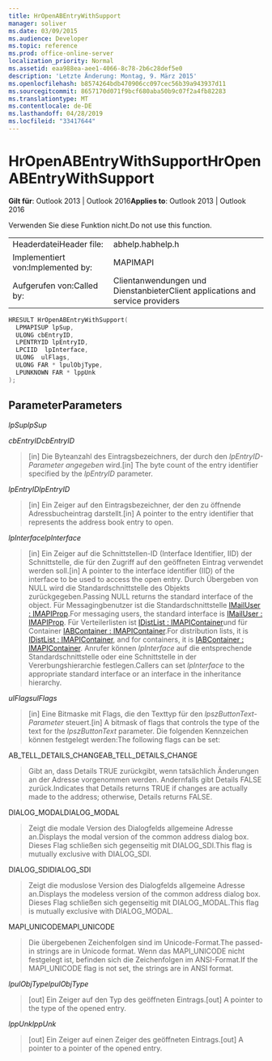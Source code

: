 ```yaml
---
title: HrOpenABEntryWithSupport
manager: soliver
ms.date: 03/09/2015
ms.audience: Developer
ms.topic: reference
ms.prod: office-online-server
localization_priority: Normal
ms.assetid: eaa988ea-aee1-4066-8c78-2b6c28def5e0
description: 'Letzte Änderung: Montag, 9. März 2015'
ms.openlocfilehash: b8574264bdb470906cc097cec56b39a943937d11
ms.sourcegitcommit: 8657170d071f9bcf680aba50b9c07f2a4fb82283
ms.translationtype: MT
ms.contentlocale: de-DE
ms.lasthandoff: 04/28/2019
ms.locfileid: "33417644"
---
```

# <a name="hropenabentrywithsupport"></a><span data-ttu-id="d6885-103">HrOpenABEntryWithSupport</span><span class="sxs-lookup"><span data-stu-id="d6885-103">HrOpenABEntryWithSupport</span></span>

  
  
<span data-ttu-id="d6885-104">**Gilt für**: Outlook 2013 | Outlook 2016</span><span class="sxs-lookup"><span data-stu-id="d6885-104">**Applies to**: Outlook 2013 | Outlook 2016</span></span> 
  
<span data-ttu-id="d6885-105">Verwenden Sie diese Funktion nicht.</span><span class="sxs-lookup"><span data-stu-id="d6885-105">Do not use this function.</span></span>
  
|||
|:-----|:-----|
|<span data-ttu-id="d6885-106">Headerdatei</span><span class="sxs-lookup"><span data-stu-id="d6885-106">Header file:</span></span>  <br/> |<span data-ttu-id="d6885-107">abhelp.h</span><span class="sxs-lookup"><span data-stu-id="d6885-107">abhelp.h</span></span>  <br/> |
|<span data-ttu-id="d6885-108">Implementiert von:</span><span class="sxs-lookup"><span data-stu-id="d6885-108">Implemented by:</span></span>  <br/> |<span data-ttu-id="d6885-109">MAPI</span><span class="sxs-lookup"><span data-stu-id="d6885-109">MAPI</span></span>  <br/> |
|<span data-ttu-id="d6885-110">Aufgerufen von:</span><span class="sxs-lookup"><span data-stu-id="d6885-110">Called by:</span></span>  <br/> |<span data-ttu-id="d6885-111">Clientanwendungen und Dienstanbieter</span><span class="sxs-lookup"><span data-stu-id="d6885-111">Client applications and service providers</span></span>  <br/> |
   
```cpp
HRESULT HrOpenABEntryWithSupport(
  LPMAPISUP lpSup,
  ULONG cbEntryID,
  LPENTRYID lpEntryID,
  LPCIID  lpInterface,
  ULONG  ulFlags,
  ULONG FAR * lpulObjType,
  LPUNKNOWN FAR * lppUnk
);
```

## <a name="parameters"></a><span data-ttu-id="d6885-112">Parameter</span><span class="sxs-lookup"><span data-stu-id="d6885-112">Parameters</span></span>

 <span data-ttu-id="d6885-113">_lpSup_</span><span class="sxs-lookup"><span data-stu-id="d6885-113">_lpSup_</span></span>
  
> 
    
 <span data-ttu-id="d6885-114">_cbEntryID_</span><span class="sxs-lookup"><span data-stu-id="d6885-114">_cbEntryID_</span></span>
  
> <span data-ttu-id="d6885-115">[in] Die Byteanzahl des Eintragsbezeichners, der durch den  _lpEntryID-Parameter angegeben_ wird.</span><span class="sxs-lookup"><span data-stu-id="d6885-115">[in] The byte count of the entry identifier specified by the  _lpEntryID_ parameter.</span></span> 
    
 <span data-ttu-id="d6885-116">_lpEntryID_</span><span class="sxs-lookup"><span data-stu-id="d6885-116">_lpEntryID_</span></span>
  
> <span data-ttu-id="d6885-117">[in] Ein Zeiger auf den Eintragsbezeichner, der den zu öffnende Adressbucheintrag darstellt.</span><span class="sxs-lookup"><span data-stu-id="d6885-117">[in] A pointer to the entry identifier that represents the address book entry to open.</span></span>
    
 <span data-ttu-id="d6885-118">_lpInterface_</span><span class="sxs-lookup"><span data-stu-id="d6885-118">_lpInterface_</span></span>
  
>  <span data-ttu-id="d6885-119">[in] Ein Zeiger auf die Schnittstellen-ID (Interface Identifier, IID) der Schnittstelle, die für den Zugriff auf den geöffneten Eintrag verwendet werden soll.</span><span class="sxs-lookup"><span data-stu-id="d6885-119">[in] A pointer to the interface identifier (IID) of the interface to be used to access the open entry.</span></span> <span data-ttu-id="d6885-120">Durch Übergeben von NULL wird die Standardschnittstelle des Objekts zurückgegeben.</span><span class="sxs-lookup"><span data-stu-id="d6885-120">Passing NULL returns the standard interface of the object.</span></span> <span data-ttu-id="d6885-121">Für Messagingbenutzer ist die Standardschnittstelle [IMailUser : IMAPIProp](imailuserimapiprop.md).</span><span class="sxs-lookup"><span data-stu-id="d6885-121">For messaging users, the standard interface is [IMailUser : IMAPIProp](imailuserimapiprop.md).</span></span> <span data-ttu-id="d6885-122">Für Verteilerlisten ist [IDistList : IMAPIContainer](idistlistimapicontainer.md)und für Container [IABContainer : IMAPIContainer](iabcontainerimapicontainer.md).</span><span class="sxs-lookup"><span data-stu-id="d6885-122">For distribution lists, it is [IDistList : IMAPIContainer](idistlistimapicontainer.md), and for containers, it is [IABContainer : IMAPIContainer](iabcontainerimapicontainer.md).</span></span> <span data-ttu-id="d6885-123">Anrufer können  _lpInterface_ auf die entsprechende Standardschnittstelle oder eine Schnittstelle in der Vererbungshierarchie festlegen.</span><span class="sxs-lookup"><span data-stu-id="d6885-123">Callers can set  _lpInterface_ to the appropriate standard interface or an interface in the inheritance hierarchy.</span></span> 
    
 <span data-ttu-id="d6885-124">_ulFlags_</span><span class="sxs-lookup"><span data-stu-id="d6885-124">_ulFlags_</span></span>
  
> <span data-ttu-id="d6885-125">[in] Eine Bitmaske mit Flags, die den Texttyp für den  _lpszButtonText-Parameter_ steuert.</span><span class="sxs-lookup"><span data-stu-id="d6885-125">[in] A bitmask of flags that controls the type of the text for the  _lpszButtonText_ parameter.</span></span> <span data-ttu-id="d6885-126">Die folgenden Kennzeichen können festgelegt werden:</span><span class="sxs-lookup"><span data-stu-id="d6885-126">The following flags can be set:</span></span> 
    
<span data-ttu-id="d6885-127">AB_TELL_DETAILS_CHANGE</span><span class="sxs-lookup"><span data-stu-id="d6885-127">AB_TELL_DETAILS_CHANGE</span></span>
  
> <span data-ttu-id="d6885-128">Gibt an, dass Details TRUE zurückgibt, wenn tatsächlich Änderungen an der Adresse vorgenommen werden. Andernfalls gibt Details FALSE zurück.</span><span class="sxs-lookup"><span data-stu-id="d6885-128">Indicates that Details returns TRUE if changes are actually made to the address; otherwise, Details returns FALSE.</span></span>
    
<span data-ttu-id="d6885-129">DIALOG_MODAL</span><span class="sxs-lookup"><span data-stu-id="d6885-129">DIALOG_MODAL</span></span>
  
> <span data-ttu-id="d6885-130">Zeigt die modale Version des Dialogfelds allgemeine Adresse an.</span><span class="sxs-lookup"><span data-stu-id="d6885-130">Displays the modal version of the common address dialog box.</span></span> <span data-ttu-id="d6885-131">Dieses Flag schließen sich gegenseitig mit DIALOG_SDI.</span><span class="sxs-lookup"><span data-stu-id="d6885-131">This flag is mutually exclusive with DIALOG_SDI.</span></span>
    
<span data-ttu-id="d6885-132">DIALOG_SDI</span><span class="sxs-lookup"><span data-stu-id="d6885-132">DIALOG_SDI</span></span>
  
> <span data-ttu-id="d6885-133">Zeigt die moduslose Version des Dialogfelds allgemeine Adresse an.</span><span class="sxs-lookup"><span data-stu-id="d6885-133">Displays the modeless version of the common address dialog box.</span></span> <span data-ttu-id="d6885-134">Dieses Flag schließen sich gegenseitig mit DIALOG_MODAL.</span><span class="sxs-lookup"><span data-stu-id="d6885-134">This flag is mutually exclusive with DIALOG_MODAL.</span></span>
    
<span data-ttu-id="d6885-135">MAPI_UNICODE</span><span class="sxs-lookup"><span data-stu-id="d6885-135">MAPI_UNICODE</span></span>
  
> <span data-ttu-id="d6885-136">Die übergebenen Zeichenfolgen sind im Unicode-Format.</span><span class="sxs-lookup"><span data-stu-id="d6885-136">The passed-in strings are in Unicode format.</span></span> <span data-ttu-id="d6885-137">Wenn das MAPI_UNICODE nicht festgelegt ist, befinden sich die Zeichenfolgen im ANSI-Format.</span><span class="sxs-lookup"><span data-stu-id="d6885-137">If the MAPI_UNICODE flag is not set, the strings are in ANSI format.</span></span>
    
 <span data-ttu-id="d6885-138">_lpulObjType_</span><span class="sxs-lookup"><span data-stu-id="d6885-138">_lpulObjType_</span></span>
  
> <span data-ttu-id="d6885-139">[out] Ein Zeiger auf den Typ des geöffneten Eintrags.</span><span class="sxs-lookup"><span data-stu-id="d6885-139">[out] A pointer to the type of the opened entry.</span></span>
    
 <span data-ttu-id="d6885-140">_lppUnk_</span><span class="sxs-lookup"><span data-stu-id="d6885-140">_lppUnk_</span></span>
  
> <span data-ttu-id="d6885-141">[out] Ein Zeiger auf einen Zeiger des geöffneten Eintrags.</span><span class="sxs-lookup"><span data-stu-id="d6885-141">[out] A pointer to a pointer of the opened entry.</span></span>
    

